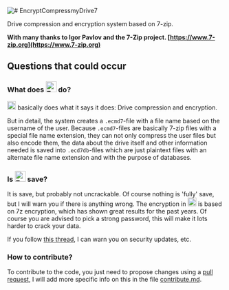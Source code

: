 ![# EncryptCompressmyDrive7](https://raw.githubusercontent.com/Marnix0810/encryptcompressmydrive7/master/img/Logo3.png)

Drive compression and encryption system based on 7-zip.



**With many thanks to Igor Pavlov and the 7-Zip project. [https://www.7-zip.org](https://www.7-zip.org)**

## Questions that could occur

### What does <img src="https://raw.githubusercontent.com/Marnix0810/encryptcompressmydrive7/master/img/Logo4.png" alt="EncryptCompressmyDrive7" height="25" /> do?

<img src="https://raw.githubusercontent.com/Marnix0810/encryptcompressmydrive7/master/img/Logo4.png" alt="EncryptCompressmyDrive7" height="20" /> basically does what it says it does:  Drive compression and encryption.

But in detail, the system creates a `.ecmd7`-file with a file name based on the username of the user. Because `.ecmd7`-files are basically 7-zip files with a special file name extension, they can not only compress the user files but also encode them, the data about the drive itself and other information needed is saved into `.ecd7db`-files which are just plaintext files with an alternate file name extension and with the purpose of databases.

### Is <img src="https://raw.githubusercontent.com/Marnix0810/encryptcompressmydrive7/master/img/Logo4.png" alt="EncryptCompressmyDrive7" height="25" /> save?

It is save, but probably not uncrackable. Of course nothing is 'fully' save, but I will warn you if there is anything wrong. The encryption in <img src="https://raw.githubusercontent.com/Marnix0810/encryptcompressmydrive7/master/img/Logo4.png" alt="EncryptCompressmyDrive7" height="20" /> is based on 7z encryption, which has shown great results for the past years. Of course you are advised to pick a strong password, this will make it lots harder to crack your data.

If you follow [this thread](https://github.com/Marnix0810/encryptcompressmydrive7/issues/2), I can warn you on security updates, etc.

### How to contribute?

To contribute to the code, you just need to propose changes using a [pull request](https://help.github.com/articles/creating-a-pull-request/), I will add more specific info on this in the file [contribute.md](https://github.com/Marnix0810/encryptcompressmydrive7/blob/master/contribute.md).
